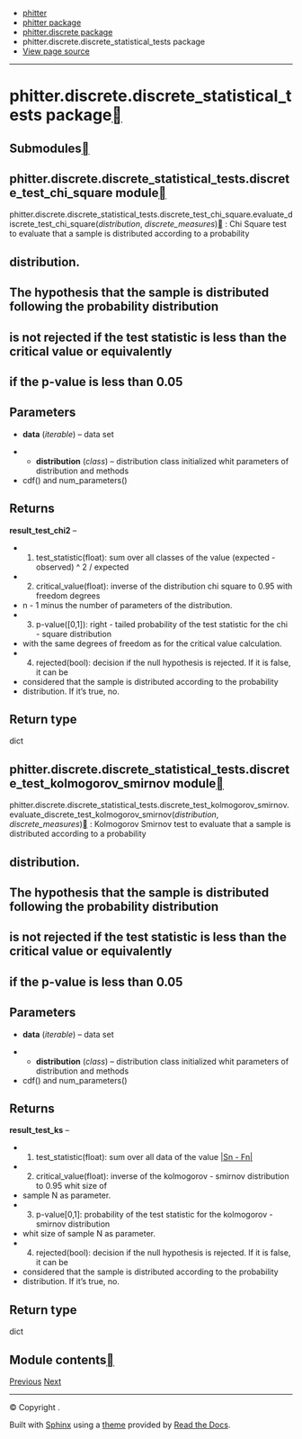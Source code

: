 * [phitter](modules.html)
* [phitter package](phitter.html)
* [phitter.discrete package](phitter.discrete.html)
* phitter.discrete.discrete\_statistical\_tests package
* [View page source](_sources/phitter.discrete.discrete_statistical_tests.rst.txt)

---

# phitter.discrete.discrete\_statistical\_tests package[](#phitter-discrete-discrete-statistical-tests-package "Link to this heading")

## Submodules[](#submodules "Link to this heading")

## phitter.discrete.discrete\_statistical\_tests.discrete\_test\_chi\_square module[](#module-phitter.discrete.discrete_statistical_tests.discrete_test_chi_square "Link to this heading")

phitter.discrete.discrete\_statistical\_tests.discrete\_test\_chi\_square.evaluate\_discrete\_test\_chi\_square(*distribution*, *discrete\_measures*)[](#phitter.discrete.discrete_statistical_tests.discrete_test_chi_square.evaluate_discrete_test_chi_square "Link to this definition")
:   Chi Square test to evaluate that a sample is distributed according to a probability
## distribution.

## The hypothesis that the sample is distributed following the probability distribution
## is not rejected if the test statistic is less than the critical value or equivalently
## if the p-value is less than 0.05

## Parameters
* **data** (*iterable*) – data set
- * **distribution** (*class*) – distribution class initialized whit parameters of distribution and methods
- cdf() and num\_parameters()

## Returns
**result\_test\_chi2** –

- 1. test\_statistic(float):
sum over all classes of the value (expected - observed) ^ 2 / expected
- 2. critical\_value(float):
inverse of the distribution chi square to 0.95 with freedom degrees
- n - 1 minus the number of parameters of the distribution.
- 3. p-value([0,1]):
right - tailed probability of the test statistic for the chi - square distribution
- with the same degrees of freedom as for the critical value calculation.
- 4. rejected(bool):
decision if the null hypothesis is rejected. If it is false, it can be
- considered that the sample is distributed according to the probability
- distribution. If it’s true, no.

## Return type
dict

## phitter.discrete.discrete\_statistical\_tests.discrete\_test\_kolmogorov\_smirnov module[](#module-phitter.discrete.discrete_statistical_tests.discrete_test_kolmogorov_smirnov "Link to this heading")

phitter.discrete.discrete\_statistical\_tests.discrete\_test\_kolmogorov\_smirnov.evaluate\_discrete\_test\_kolmogorov\_smirnov(*distribution*, *discrete\_measures*)[](#phitter.discrete.discrete_statistical_tests.discrete_test_kolmogorov_smirnov.evaluate_discrete_test_kolmogorov_smirnov "Link to this definition")
:   Kolmogorov Smirnov test to evaluate that a sample is distributed according to a probability
## distribution.

## The hypothesis that the sample is distributed following the probability distribution
## is not rejected if the test statistic is less than the critical value or equivalently
## if the p-value is less than 0.05

## Parameters
* **data** (*iterable*) – data set
- * **distribution** (*class*) – distribution class initialized whit parameters of distribution and methods
- cdf() and num\_parameters()

## Returns
**result\_test\_ks** –

- 1. test\_statistic(float):
sum over all data of the value [|Sn - Fn|](#id1)
- 2. critical\_value(float):
inverse of the kolmogorov - smirnov distribution to 0.95 whit size of
- sample N as parameter.
- 3. p-value[0,1]:
probability of the test statistic for the kolmogorov - smirnov distribution
- whit size of sample N as parameter.
- 4. rejected(bool):
decision if the null hypothesis is rejected. If it is false, it can be
- considered that the sample is distributed according to the probability
- distribution. If it’s true, no.

## Return type
dict

## Module contents[](#module-phitter.discrete.discrete_statistical_tests "Link to this heading")

[Previous](phitter.discrete.discrete_measures.html "phitter.discrete.discrete_measures package")
[Next](phitter.simulation.html "phitter.simulation package")

---

© Copyright .

Built with [Sphinx](https://www.sphinx-doc.org/) using a
[theme](https://github.com/readthedocs/sphinx_rtd_theme)
provided by [Read the Docs](https://readthedocs.org).